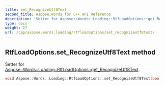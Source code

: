 ```yaml
---
title: set_RecognizeUtf8Text
second_title: Aspose.Words for C++ API Reference
description: 'Setter for Aspose::Words::Loading::RtfLoadOptions::get_RecognizeUtf8Text.'
type: docs
weight: 27
url: /cpp/aspose.words.loading/rtfloadoptions/set_recognizeutf8text/
---
```

## RtfLoadOptions.set_RecognizeUtf8Text method


Setter for [Aspose::Words::Loading::RtfLoadOptions::get_RecognizeUtf8Text](../get_recognizeutf8text/).

```cpp
void Aspose::Words::Loading::RtfLoadOptions::set_RecognizeUtf8Text(bool value)
```

